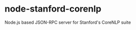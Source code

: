 node-stanford-corenlp
=====================

Node.js based JSON-RPC server for Stanford's CoreNLP suite